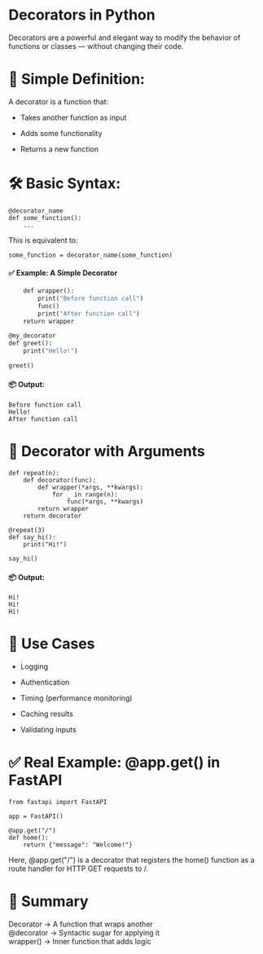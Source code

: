 # Decorators in Python 
Decorators are a powerful and elegant way to modify the behavior of functions or classes — without changing their code.

# 🧠 Simple Definition:
A decorator is a function that:

- Takes another function as input

- Adds some functionality

- Returns a new function

# 🛠 Basic Syntax:
```
@decorator_name
def some_function():
    ...
```
This is equivalent to:

```
some_function = decorator_name(some_function)
```

####  ✅ Example: A Simple Decorator

```def my_decorator(func):
    def wrapper():
        print("Before function call")
        func()
        print("After function call")
    return wrapper

@my_decorator
def greet():
    print("Hello!")

greet()
```

#### 📦 Output:

```
Before function call
Hello!
After function call
```

# 🔄 Decorator with Arguments
```
def repeat(n):
    def decorator(func):
        def wrapper(*args, **kwargs):
            for _ in range(n):
                func(*args, **kwargs)
        return wrapper
    return decorator

@repeat(3)
def say_hi():
    print("Hi!")

say_hi()
```

#### 📦 Output:

```
Hi!
Hi!
Hi!
```

# 🎯 Use Cases
- Logging

- Authentication

- Timing (performance monitoring)

- Caching results

- Validating inputs

# ✅ Real Example: @app.get() in FastAPI

```
from fastapi import FastAPI

app = FastAPI()

@app.get("/")
def home():
    return {"message": "Welcome!"}
```
Here, @app.get("/") is a decorator that registers the home() function as a route handler for HTTP GET requests to /.

# 📌 Summary
Decorator	 -> A function that wraps another <br>
@decorator	-> Syntactic sugar for applying it <br>
wrapper()	-> Inner function that adds logic


